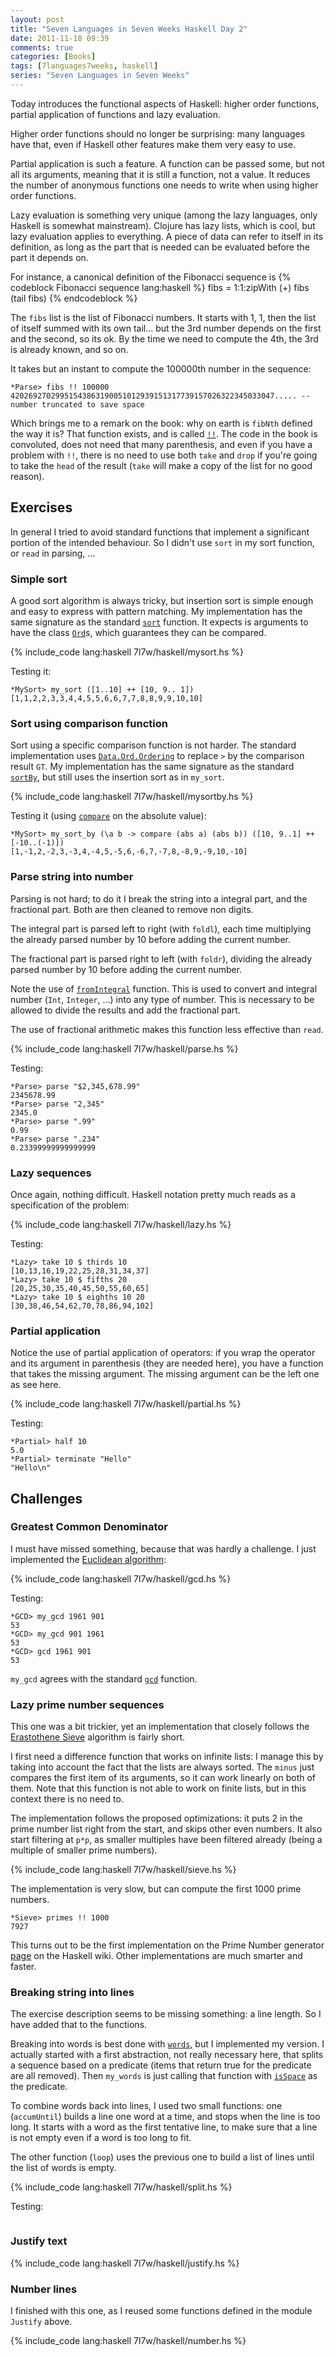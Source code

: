 ```yaml
---
layout: post
title: "Seven Languages in Seven Weeks Haskell Day 2"
date: 2011-11-18 09:39
comments: true
categories: [Books]
tags: [7languages7weeks, haskell]
series: "Seven Languages in Seven Weeks"
---
```

Today introduces the functional aspects of Haskell: higher order functions, partial application of functions and lazy evaluation.
<!--more-->
Higher order functions should no longer be surprising: many languages have that, even if Haskell other features make them very easy to use.

Partial application is such a feature. A function can be passed some, but not all its arguments, meaning that it is still a function, not a value. It reduces the number of anonymous functions one needs to write when using higher order functions.

Lazy evaluation is something very unique (among the lazy languages, only Haskell is somewhat mainstream). Clojure has lazy lists, which is cool, but lazy evaluation applies to everything. A piece of data can refer to itself in its definition, as long as the part that is needed can be evaluated before the part it depends on.

For instance, a canonical definition of the Fibonacci sequence is
{% codeblock Fibonacci sequence lang:haskell %}
fibs = 1:1:zipWith (+) fibs (tail fibs)
{% endcodeblock %}

The `fibs` list is the list of Fibonacci numbers. It starts with 1, 1, then the list of itself summed with its own tail... but the 3rd number depends on the first and the second, so its ok. By the time we need to compute the 4th, the 3rd is already known, and so on.

It takes but an instant to compute the 100000th number in the sequence:
```
*Parse> fibs !! 100000
42026927029951543863190051012939151317739157026322345033047..... -- number truncated to save space
```

Which brings me to a remark on the book: why on earth is `fibNth` defined the way it is? That function exists, and is called [`!!`](TODO). The code in the book is convoluted, does not need that many parenthesis, and even if you have a problem with `!!`, there is no need to use both `take` and `drop` if you're going to take the `head` of the result (`take` will make a copy of the list for no good reason).

Exercises
---------

In general I tried to avoid standard functions that implement a significant portion of the intended behaviour. So I didn't use `sort` in my sort function, or `read` in parsing, ...

### Simple sort

A good sort algorithm is always tricky, but insertion sort is simple enough and easy to express with pattern matching. My implementation has the same signature as the standard [`sort`](TODO) function. It expects is arguments to have the class [`Ord`](TODO)s, which guarantees they can be compared.

{% include_code lang:haskell 7l7w/haskell/mysort.hs %}

Testing it:

```
*MySort> my_sort ([1..10] ++ [10, 9.. 1])
[1,1,2,2,3,3,4,4,5,5,6,6,7,7,8,8,9,9,10,10]
```

### Sort using comparison function

Sort using a specific comparison function is not harder. The standard implementation uses [`Data.Ord.Ordering`](TODO) to replace `>` by the comparison result `GT`. My implementation has the same signature as the standard [`sortBy`](TODO), but still uses the insertion sort as in `my_sort`.

{% include_code lang:haskell 7l7w/haskell/mysortby.hs %}

Testing it (using [`compare`](TODO) on the absolute value):
```
*MySort> my_sort_by (\a b -> compare (abs a) (abs b)) ([10, 9..1] ++ [-10..(-1)])
[1,-1,2,-2,3,-3,4,-4,5,-5,6,-6,7,-7,8,-8,9,-9,10,-10]
```

### Parse string into number

Parsing is not hard; to do it I break the string into a integral part, and the fractional part. Both are then cleaned to remove non digits. 

The integral part is parsed left to right (with `foldl`), each time multiplying the already parsed number by 10 before adding the current number.

The fractional part is parsed right to left (with `foldr`), dividing the already parsed number by 10 before adding the current number.

Note the use of [`fromIntegral`](TODO) function. This is used to convert and integral number (`Int`, `Integer`, ...) into any type of number. This is necessary to be allowed to divide the results and add the fractional part.

The use of fractional arithmetic makes this function less effective than `read`.

{% include_code lang:haskell 7l7w/haskell/parse.hs %}

Testing:
```
*Parse> parse "$2,345,678.99"
2345678.99
*Parse> parse "2,345"
2345.0
*Parse> parse ".99"
0.99
*Parse> parse ".234"
0.23399999999999999
```

### Lazy sequences

Once again, nothing difficult. Haskell notation pretty much reads as a specification of the problem:

{% include_code lang:haskell 7l7w/haskell/lazy.hs %}

Testing:
```
*Lazy> take 10 $ thirds 10
[10,13,16,19,22,25,28,31,34,37]
*Lazy> take 10 $ fifths 20
[20,25,30,35,40,45,50,55,60,65]
*Lazy> take 10 $ eighths 10 20
[30,38,46,54,62,70,78,86,94,102]
```

### Partial application

Notice the use of partial application of operators: if you wrap the operator and its argument in parenthesis (they are needed here), you have a function that takes the missing argument. The missing argument can be the left one as see here.

{% include_code lang:haskell 7l7w/haskell/partial.hs %}

Testing:

```
*Partial> half 10
5.0
*Partial> terminate "Hello"
"Hello\n"
```

Challenges
----------

### Greatest Common Denominator

I must have missed something, because that was hardly a challenge. I just implemented the [Euclidean algorithm](TODO):

{% include_code lang:haskell 7l7w/haskell/gcd.hs %}

Testing:
```
*GCD> my_gcd 1961 901
53
*GCD> my_gcd 901 1961 
53
*GCD> gcd 1961 901
53
```

`my_gcd` agrees with the standard [`gcd`](TODO) function.

### Lazy prime number sequences

This one was a bit trickier, yet an implementation that closely follows the [Erastothene Sieve](TODO) algorithm is fairly short.

I first need a difference function that works on infinite lists: I manage this by taking into account the fact that the lists are always sorted. The `minus` just compares the first item of its arguments, so it can work linearly on both of them. Note that this function is not able to work on finite lists, but in this context there is no need to.

The implementation follows the proposed optimizations: it puts 2 in the prime number list right from the start, and skips other even numbers. It also start filtering at `p*p`, as smaller multiples have been filtered already (being a multiple of smaller prime numbers).

{% include_code lang:haskell 7l7w/haskell/sieve.hs %}

The implementation is very slow, but can compute the first 1000 prime numbers.

```
*Sieve> primes !! 1000
7927
```

This turns out to be the first implementation on the Prime Number generator [page](TODO) on the Haskell wiki. Other implementations are much smarter and faster.

### Breaking string into lines

The exercise description seems to be missing something: a line length. So I have added that to the functions.

Breaking into words is best done with [`words`](TODO), but I implemented my version. I actually started with a first abstraction, not really necessary here, that splits a sequence based on a predicate (items that return true for the predicate are all removed). Then `my_words` is just calling that function with [`isSpace`](TODO) as the predicate.

To combine words back into lines, I used two small functions: one (`accumUntil`) builds a line one word at a time, and stops when the line is too long. It starts with a word as the first tentative line, to make sure that a line is not empty even if a word is too long to fit.

The other function (`loop`) uses the previous one to build a list of lines until the list of words is empty.

{% include_code lang:haskell 7l7w/haskell/split.hs %}

Testing:

```

```

### Justify text



{% include_code lang:haskell 7l7w/haskell/justify.hs %}

### Number lines

I finished with this one, as I reused some functions defined in the module `Justify` above.

{% include_code lang:haskell 7l7w/haskell/number.hs %}
